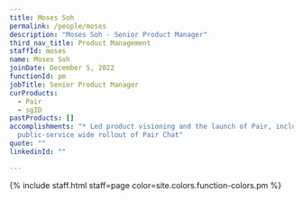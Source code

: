 ```yaml
---
title: Moses Soh
permalink: /people/moses
description: "Moses Soh - Senior Product Manager"
third_nav_title: Product Management
staffId: moses
name: Moses Soh
joinDate: December 5, 2022
functionId: pm
jobTitle: Senior Product Manager
curProducts:
  - Pair
  - sgID
pastProducts: []
accomplishments: "* Led product visioning and the launch of Pair, including
  public-service wide rollout of Pair Chat"
quote: ""
linkedinId: ""

---
```


{% include staff.html staff=page color=site.colors.function-colors.pm %}
